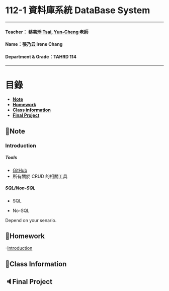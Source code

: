 # 112-1 資料庫系統 DataBase System
***
 #### Teacher： [蔡芸琤 Tsai, Yun-Cheng 老師](https://github.com/pecu?tab=repositories)
 #### Name：張乃云 Irene Chang
 #### Department & Grade：TAHRD 114
***
# 目錄  

+ [**Note**]()
+ [**Homework**]()
+ [**Class information**]()
+ [**Final Project**]()

## :pencil:Note
### Introduction
##### Tools
- [GitHub](https://github.com/41071119H-Irene/DB)
- 所有關於 CRUD 的相關工具
##### SQL/Non-SQL
- SQL

- No-SQL

Depend on your senario.

## 🙌Homework
-[Introduction](https://docs.google.com/presentation/d/1CP0D92DA8Ae8oyIKSquqUuTUpVqwLGT-14T32l9pf5U/edit#slide=id.g241186a303b_0_39)
## 🫠Class Information
## 🔈Final Project
